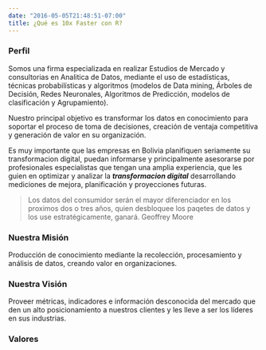 ```yaml
---
date: "2016-05-05T21:48:51-07:00"
title: ¿Qué es 10x Faster con R?
---
```


### Perfil
Somos una firma especializada en realizar Estudios de Mercado y consultorias en Analitica de Datos, mediante el uso de estadísticas, técnicas probabilísticas y algoritmos (modelos de Data mining, Árboles de Decisión, Redes Neuronales, Algoritmos de Predicción, modelos de clasificación y Agrupamiento). 

Nuestro principal objetivo es transformar los datos en conocimiento para soportar el proceso de toma de decisiones, creación de ventaja competitiva y generación de valor en su organización.

Es muy importante que las empresas en Bolivia planifiquen seriamente su transformacion digital, puedan informarse y principalmente asesorarse por profesionales especialistas que tengan una amplia experiencia, que les guien en optimizar y analizar la _**transformacion digital**_ desarrollando mediciones de mejora, planificación y proyecciones futuras.

> Los datos del consumidor serán el mayor diferenciador en los proximos dos o tres años, quien desbloquee los paqetes de datos y los use estratégicamente, ganará. Geoffrey Moore


### Nuestra Misión
Producción de conocimiento mediante la recolección, procesamiento y análisis de datos, creando valor en organizaciones.

### Nuestra Visión
Proveer métricas, indicadores e información desconocida del mercado que den un alto posicionamiento a nuestros clientes y les lleve a ser los líderes en sus industrias.

### Valores






